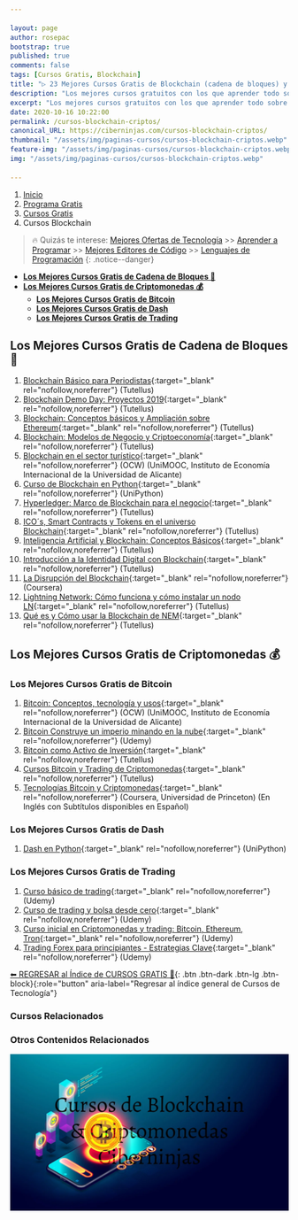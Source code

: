 ```yaml
---

layout: page
author: rosepac
bootstrap: true
published: true
comments: false
tags: [Cursos Gratis, Blockchain]
title: "▷ 23 Mejores Cursos Gratis de Blockchain (cadena de bloques) y Criptomonedas 2021"
description: "Los mejores cursos gratuitos con los que aprender todo sobre las criptomonedas y blockchain (cadena de bloques), desde cero hasta nivel experto"
excerpt: "Los mejores cursos gratuitos con los que aprender todo sobre las criptomonedas y blockchain (cadena de bloques), desde cero hasta nivel experto"
date: 2020-10-16 10:22:00
permalink: /cursos-blockchain-criptos/
canonical_URL: https://ciberninjas.com/cursos-blockchain-criptos/
thumbnail: "/assets/img/paginas-cursos/cursos-blockchain-criptos.webp"
feature-img: "/assets/img/paginas-cursos/cursos-blockchain-criptos.webp"
img: "/assets/img/paginas-cursos/cursos-blockchain-criptos.webp"

---
```


<div class="hidden-sm-down">
<nav aria-label="breadcrumb">
  <ol class="breadcrumb">
    <li class="breadcrumb-item"><a href="/">Inicio</a></li>
    <li class="breadcrumb-item"><a href="/programa-gratis/">Programa Gratis</a></li>
    <li class="breadcrumb-item"><a href="/cursos-tecnologia/">Cursos Gratis</a></li>
    <li class="breadcrumb-item active" aria-current="page">Cursos Blockchain</li>
  </ol>
</nav>
</div>

<script type="application/ld+json">
{
 "@context": "https://schema.org",
 "@type": "BreadcrumbList",
 "itemListElement":
 [
  {
   "@type": "ListItem",
   "position": 1,
   "item":
   {
    "@id": "https://ciberninjas.com/programa-gratis/",
    "name": "Programar Gratis"
    }
  },
  {
   "@type": "ListItem",
   "position": 2,
   "item":
   {
    "@id": "https://ciberninjas.com/cursos-tecnologia/",
    "name": "Los Mejores Cursos GRATIS de Programación y Tecnología Online 2021"
    }
  },
  {
   "@type": "ListItem",
  "position": 3,
  "item":
   {
     "@id": "https://ciberninjas.com/cursos-blockchain-criptos/",
     "name": "Los Mejores Cursos Gratis de Blockchain 2021"
   }
  }
 ]
}
</script>

> 🔥 Quizás te interese: [Mejores Ofertas de Tecnología](/amazon/) >> [Aprender a Programar](/programar/) >> [Mejores Editores de Código](/mejores-editores-texto/) >> [Lenguajes de Programación](/15-mejores-lenguajes-programacion/)
{: .notice--danger}

- [**Los Mejores Cursos Gratis de Cadena de Bloques 🔗**](#los-mejores-cursos-gratis-de-cadena-de-bloques-)
- [**Los Mejores Cursos Gratis de Criptomonedas 💰**](#los-mejores-cursos-gratis-de-criptomonedas-)
  - [**Los Mejores Cursos Gratis de Bitcoin**](#los-mejores-cursos-gratis-de-bitcoin)
  - [**Los Mejores Cursos Gratis de Dash**](#los-mejores-cursos-gratis-de-dash)
  - [**Los Mejores Cursos Gratis de Trading**](#los-mejores-cursos-gratis-de-trading)

## **Los Mejores Cursos Gratis de Cadena de Bloques 🔗**

1. [Blockchain Básico para Periodistas](https://www.tutellus.com/tecnologia/blockchain/blockchain-basico-para-periodistas-18631){:target="_blank" rel="nofollow,noreferrer"} (Tutellus)
1. [Blockchain Demo Day: Proyectos 2019](https://www.tutellus.com/tecnologia/blockchain/blockchain-demo-day-abril-2019-24449){:target="_blank" rel="nofollow,noreferrer"} (Tutellus)
1. [Blockchain: Conceptos básicos y Ampliación sobre Ethereum](https://www.tutellus.com/tecnologia/blockchain/blockchain-conceptos-basicos-y-ampliacion-sobre-ethereum-18512){:target="_blank" rel="nofollow,noreferrer"} (Tutellus)
1. [Blockchain: Modelos de Negocio y Criptoeconomía](https://www.tutellus.com/tecnologia/blockchain/blockchain-modelos-de-negocio-e-introduccion-a-la-criptoeconomia-17326){:target="_blank" rel="nofollow,noreferrer"} (Tutellus)
1. [Blockchain en el sector turístico](https://www.unimooc.com/cursos/blockchain-sector-turistico){:target="_blank" rel="nofollow,noreferrer"} (OCW) (UniMOOC, Instituto de Economía Internacional de la Universidad de Alicante)
1. [Curso de Blockchain en Python](https://unipython.com/curso-de-blockchain){:target="_blank" rel="nofollow,noreferrer"} (UniPython)
1. [Hyperledger: Marco de Blockchain para el negocio](https://www.tutellus.com/tecnologia/blockchain/hyperledger-marco-blockchain-para-el-negocio-19752){:target="_blank" rel="nofollow,noreferrer"} (Tutellus)
1. [ICO´s, Smart Contracts y Tokens en el universo Blockchain](https://www.tutellus.com/tecnologia/blockchain/icos-smart-contracts-y-tokens-en-el-universo-blockchain-17531){:target="_blank" rel="nofollow,noreferrer"} (Tutellus)
1. [Inteligencia Artificial y Blockchain: Conceptos Básicos](https://www.tutellus.com/tecnologia/blockchain/inteligencia-artificial-y-blockchain-conceptos-basicos-24161){:target="_blank" rel="nofollow,noreferrer"} (Tutellus)
1. [Introducción a la Identidad Digital con Blockchain](https://www.tutellus.com/tecnologia/blockchain/introduccion-a-la-identidad-digital-con-blockchain-23247){:target="_blank" rel="nofollow,noreferrer"} (Tutellus)
1. [La Disrupción del Blockchain](https://www.coursera.org/learn/blockchain-espanol){:target="_blank" rel="nofollow,noreferrer"} (Coursera)
1. [Lightning Network: Cómo funciona y cómo instalar un nodo LN](https://www.tutellus.com/tecnologia/blockchain/lightning-network-como-funciona-y-como-instalar-un-nodo-ln-23692){:target="_blank" rel="nofollow,noreferrer"} (Tutellus)
1. [Qué es y Cómo usar la Blockchain de NEM](https://www.tutellus.com/tecnologia/blockchain/que-es-y-como-usar-la-blockchain-de-nem-22720){:target="_blank" rel="nofollow,noreferrer"} (Tutellus)

## **Los Mejores Cursos Gratis de Criptomonedas 💰**

### **Los Mejores Cursos Gratis de Bitcoin**

1. [Bitcoin: Conceptos, tecnología y usos](https://www.unimooc.com/cursos/bitcoin){:target="_blank" rel="nofollow,noreferrer"} (OCW) (UniMOOC, Instituto de Economía Internacional de la Universidad de Alicante)
1. [Bitcoin Construye un imperio minando en la nube](https://click.linksynergy.com/deeplink?id=W9Gem8jDoic&mid=39197&murl=https%3A%2F%2Fwww.udemy.com%2Fcourse%2Fbitcoin-construye-un-imperio-minando-en-la-nube%2F){:target="_blank" rel="nofollow,noreferrer"} (Udemy)
1. [Bitcoin como Activo de Inversión](https://www.tutellus.com/tecnologia/blockchain/bitcoin-como-activo-de-inversion-19751){:target="_blank" rel="nofollow,noreferrer"} (Tutellus)
1. [Cursos Bitcoin y Trading de Criptomonedas](https://www.tutellus.com/tecnologia/blockchain/curso-bitcoin-y-trading-criptomonedas-20610){:target="_blank" rel="nofollow,noreferrer"} (Tutellus)
1. [Tecnologías Bitcoin y Criptomonedas](https://www.coursera.org/learn/cryptocurrency){:target="_blank" rel="nofollow,noreferrer"} (Coursera, Universidad de Princeton) (En Inglés con Subtítulos disponibles en Español)

### **Los Mejores Cursos Gratis de Dash**

1. [Dash en Python](https://unipython.com/curso-de-dash){:target="_blank" rel="nofollow,noreferrer"} (UniPython)

### **Los Mejores Cursos Gratis de Trading**

1. [Curso básico de trading](https://click.linksynergy.com/deeplink?id=W9Gem8jDoic&mid=39197&murl=https%3A%2F%2Fwww.udemy.com%2Fcourse%2Fwisetradingacademy%2F){:target="_blank" rel="nofollow,noreferrer"} (Udemy)
1. [Curso de trading y bolsa desde cero](https://click.linksynergy.com/deeplink?id=W9Gem8jDoic&mid=39197&murl=https%3A%2F%2Fwww.udemy.com%2Fcourse%2Fcurso-de-trading-y-bolsa-desde-cero%2F){:target="_blank" rel="nofollow,noreferrer"} (Udemy)
1. [Curso inicial en Criptomonedas y trading: Bitcoin, Ethereum, Tron](https://click.linksynergy.com/deeplink?id=W9Gem8jDoic&mid=39197&murl=https%3A%2F%2Fwww.udemy.com%2Fcourse%2Fcurso-inicial-en-criptomonedas-y-trading-bitcoins-eth-trx%2F){:target="_blank" rel="nofollow,noreferrer"} (Udemy)
1. [Trading Forex para principiantes - Estrategias Clave](https://click.linksynergy.com/deeplink?id=W9Gem8jDoic&mid=39197&murl=https%3A%2F%2Fwww.udemy.com%2Fcourse%2Festrategias-trading-forex-y-operaciones-bursatiles%2F){:target="_blank" rel="nofollow,noreferrer"} (Udemy)

[⬅ REGRESAR al Índice de CURSOS GRATIS 🏡](https://ciberninjas.com/cursos-tecnologia/ "Regresar al índice de Cursos Gratis de Tecnología"){: .btn .btn-dark .btn-lg .btn-block}{:role="button" aria-label="Regresar al índice general de Cursos de Tecnología"}

### **Cursos Relacionados** <!-- omit in toc -->

### **Otros Contenidos Relacionados** <!-- omit in toc -->

![Los mejores cursos gratuitos con los que aprender todo sobre las criptomonedas y blockchain (cadena de bloques), desde cero hasta nivel experto](/assets/img/paginas-cursos/cursos-blockchain-criptos.webp "Los mejores cursos gratuitos con los que aprender todo sobre las criptomonedas y blockchain (cadena de bloques), desde cero hasta nivel experto")